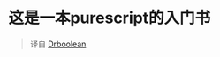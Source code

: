# 这是一本purescript的入门书

> 译自 [Drboolean](https://drboolean.gitbooks.io/mostly-adequate-guide-old/content/)

